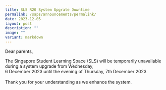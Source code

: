 ```yaml
---
title: SLS R20 System Upgrate Downtime
permalink: /saps/announcements/permalink/
date: 2023-12-05
layout: post
description: ""
image: ""
variant: markdown
---
```

Dear parents,

The Singapore Student Learning Space (SLS) will be temporarily unavailable during a system upgrade from Wednesday, <br>6 December 2023 until the evening of Thursday, 7th December 2023. <br><br>Thank you for your understanding as we enhance the system.